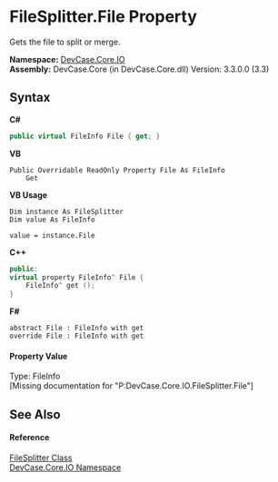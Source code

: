# FileSplitter.File Property 
 

Gets the file to split or merge.

**Namespace:**&nbsp;<a href="N_DevCase_Core_IO">DevCase.Core.IO</a><br />**Assembly:**&nbsp;DevCase.Core (in DevCase.Core.dll) Version: 3.3.0.0 (3.3)

## Syntax

**C#**<br />
``` C#
public virtual FileInfo File { get; }
```

**VB**<br />
``` VB
Public Overridable ReadOnly Property File As FileInfo
	Get
```

**VB Usage**<br />
``` VB Usage
Dim instance As FileSplitter
Dim value As FileInfo

value = instance.File

```

**C++**<br />
``` C++
public:
virtual property FileInfo^ File {
	FileInfo^ get ();
}
```

**F#**<br />
``` F#
abstract File : FileInfo with get
override File : FileInfo with get
```


#### Property Value
Type: FileInfo<br />\[Missing <value> documentation for "P:DevCase.Core.IO.FileSplitter.File"\]

## See Also


#### Reference
<a href="T_DevCase_Core_IO_FileSplitter">FileSplitter Class</a><br /><a href="N_DevCase_Core_IO">DevCase.Core.IO Namespace</a><br />